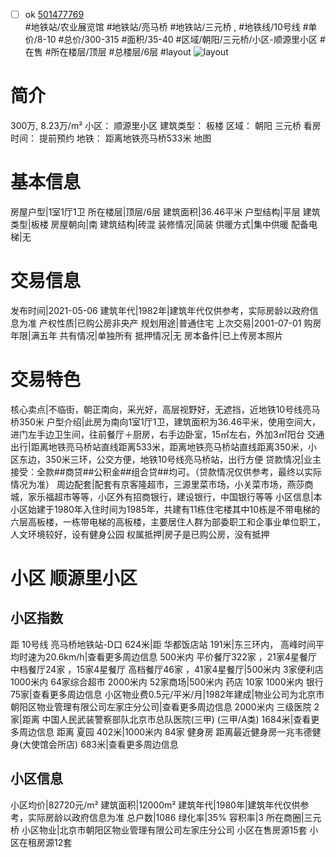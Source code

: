- [ ] ok [501477769](https://bj.5i5j.com/ershoufang/501477769.html)  
 #地铁站/农业展览馆 #地铁站/亮马桥 #地铁站/三元桥 ,  #地铁线/10号线
#单价/8-10 #总价/300-315 #面积/35-40   #区域/朝阳/三元桥/小区-顺源里小区 #在售 #所在楼层/顶层 #总楼层/6层 #layout 
![layout](http://image2a.5i5j.com/bdir/layout/816eed26ff0041589a6849986ec0de83.jpg_P5.jpg) 
# 简介 
 300万,  8.23万/m² 
小区： 顺源里小区
建筑类型： 板楼
区域： 朝阳 三元桥
看房时间： 提前预约
地铁： 距离地铁亮马桥533米 地图
# 基本信息 
 房屋户型|1室1厅1卫
所在楼层|顶层/6层
建筑面积|36.46平米
户型结构|平层
建筑类型|板楼
房屋朝向|南
建筑结构|砖混
装修情况|简装
供暖方式|集中供暖
配备电梯|无
# 交易信息 
 发布时间|2021-05-06
建筑年代|1982年|建筑年代仅供参考，实际房龄以政府信息为准
产权性质|已购公房非央产
规划用途|普通住宅
上次交易|2001-07-01
购房年限|满五年
共有情况|单独所有
抵押情况|无
房本备件|已上传房本照片
# 交易特色 
 核心卖点|不临街，朝正南向，采光好，高层视野好，无遮挡，近地铁10号线亮马桥350米
户型介绍|此房为南向1室1厅1卫，建筑面积为36.46平米，使用空间大，进门左手边卫生间，往前餐厅＋厨房，右手边卧室，15㎡左右，外加3㎡阳台
交通出行|距离地铁亮马桥站直线距离533米，距离地铁亮马桥站直线距离350米，小区东边，350米三环，公交方便，地铁10号线亮马桥站，出行方便
贷款情况|业主接受：全款##商贷##公积金##组合贷##均可。（贷款情况仅供参考，最终以实际情况为准）
周边配套|配套有京客隆超市，三源里菜市场，小关菜市场，燕莎商城，家乐福超市等等，小区外有招商银行，建设银行，中国银行等等
小区信息|本小区始建于1980年入住时间为1985年，共建有11栋住宅楼其中10栋是不带电梯的六层高板楼，一栋带电梯的高板楼，主要居住人群为部委职工和企事业单位职工，人文环境较好，设有健身公园
权属抵押|房子是已购公房，没有抵押
# 小区 顺源里小区
## 小区指数 
 距 10号线 亮马桥地铁站-D口 624米|距 华都饭店站 191米|东三环内， 高峰时间平均时速为20.6km/h|查看更多周边信息
500米内 平价餐厅322家 ，21家4星餐厅
中档餐厅24家 ，15家4星餐厅
高档餐厅46家 ，41家4星餐厅|500米内 3家便利店
1000米内 64家综合超市
2000米内 52家商场|500米内 药店 10家
1000米内 银行 75家|查看更多周边信息
小区物业费0.5元/平米/月|1982年建成|物业公司为北京市朝阳区物业管理有限公司左家庄分公司|查看更多周边信息
2000米内 三级医院 2家|距离 中国人民武装警察部队北京市总队医院(三甲) (三甲/A类) 1684米|查看更多周边信息
距离 夏园 402米|1000米内 84家 健身房
距离最近健身房一兆韦德健身(大使馆会所店) 683米|查看更多周边信息
## 小区信息 
 小区均价|82720元/m²
建筑面积|12000m²
建筑年代|1980年|建筑年代仅供参考，实际房龄以政府信息为准
总户数|1086
绿化率|35%
容积率|3
所在商圈|三元桥
小区物业|北京市朝阳区物业管理有限公司左家庄分公司
小区在售房源15套
小区在租房源12套
